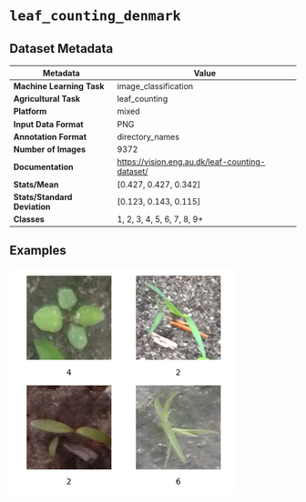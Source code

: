 
# `leaf_counting_denmark`

## Dataset Metadata

| Metadata | Value |
| --- | --- |
| **Machine Learning Task** | image_classification |
| **Agricultural Task** | leaf_counting |
| **Platform** | mixed |
| **Input Data Format** | PNG |
| **Annotation Format** | directory_names |
| **Number of Images** | 9372 |
| **Documentation** | https://vision.eng.au.dk/leaf-counting-dataset/ |
| **Stats/Mean** | [0.427, 0.427, 0.342] |
| **Stats/Standard Deviation** | [0.123, 0.143, 0.115] |
| **Classes** | 1, 2, 3, 4, 5, 6, 7, 8, 9+ |


## Examples

![Example Images for leaf_counting_denmark](https://github.com/Project-AgML/AgML/blob/main/docs/sample_images/leaf_counting_denmark_examples.png)